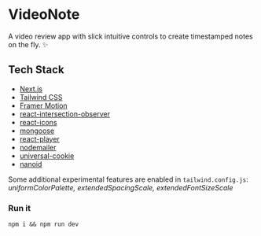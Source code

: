 # VideoNote

A video review app with slick intuitive controls to create timestamped notes on the fly. ✨

## Tech Stack

- [Next.js](https://nextjs.org/)
- [Tailwind CSS](https://tailwindcss.com/)
- [Framer Motion](https://www.framer.com/motion/)
- [react-intersection-observer](https://github.com/thebuilder/react-intersection-observer)
- [react-icons](https://github.com/react-icons/react-icons)
- [mongoose](https://mongoosejs.com)
- [react-player](https://github.com/CookPete/react-player)
- [nodemailer](https://nodemailer.com)
- [universal-cookie](https://github.com/reactivestack/cookies/tree/master/packages/universal-cookie)
- [nanoid](https://github.com/ai/nanoid)

Some additional experimental features are enabled in `tailwind.config.js`: _uniformColorPalette, extendedSpacingScale, extendedFontSizeScale_

### Run it

`npm i && npm run dev`
